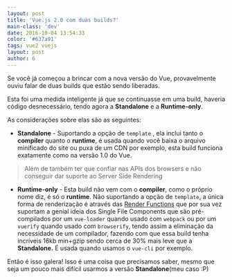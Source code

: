 ```yaml
---
layout: post
title: 'Vue.js 2.0 com duas builds?'
main-class: 'dev'
date: 2016-10-04 13:54:33 
color: '#637a91'
tags: vue2 vuejs
layout: post
author: 6
---
```


Se você já começou a brincar com a nova versão do Vue, provavelmente ouviu falar de duas builds que estão sendo liberadas.

Esta foi uma medida inteligente já que se continuasse em uma build, haveria código desnecessário, tendo agora a **Standalone** e a **Runtime-only**.

As considerações sobre elas são as seguintes: 

+ **Standalone** - Suportando a opção de `template` , ela inclui tanto o **compiler** quanto o **runtime**, é usada quando você baixa o arquivo minificado do site ou puxa de um CDN por exemplo,
esta build funciona exatamente como na versão 1.0 do Vue.

> Além de também ter que confiar nas APIs dos browsers e não conseguir dar suporte ao Server Side Rendering

+ **Runtime-only** - Esta build não vem com o **compiler**, como o próprio nome diz, é só o **runtime**. Não suportando a opção de `template`, a única forma de renderização é através das [Render Functions](http://www.vuejs-brasil.com.br/render-functions-no-vue-js-2-0/) que por sua vez suportam a genial ideia dos Single File Components que são pré-compilados por um `vue-loader` quando usado com `webpack` ou por um `vuerify` quando usado com `browserify`, tendo assim a eliminação da necessidade de um compilador, fazendo com que essa build tenha incríveis 16kb min+gzip sendo cerca de 30% mais leve que a **Standalone.** É usada quando usamos o `vue-cli` por exemplo.

Então é isso galera! Isso é uma coisa que precisamos saber, mesmo que seja um pouco mais difícil usarmos a versão **Standalone**(meu caso :P) 
